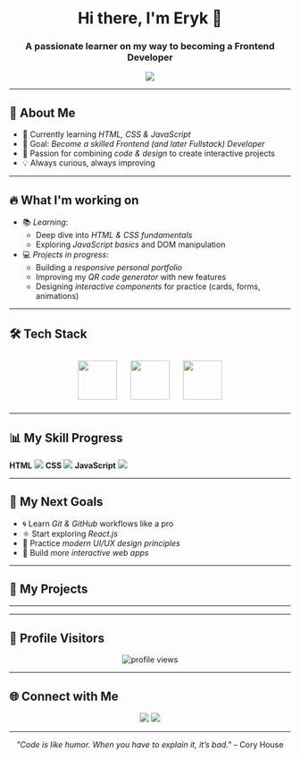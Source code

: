 <!-- Banner -->
<h1 align="center">Hi there, I'm Eryk 👋</h1>
<h3 align="center">A passionate learner on my way to becoming a Frontend Developer</h3>

<!-- Typing animation -->
<p align="center">
  <img src="https://readme-typing-svg.herokuapp.com?color=36BCF7&size=24&lines=Learning+Frontend+Development;Future+Fullstack+Developer;HTML+%7C+CSS+%7C+JavaScript+In+Progress;Always+improving+my+skills!&center=true&width=600&height=45">
</p>

---

## 🚀 About Me
- 🌱 Currently learning *HTML, CSS & JavaScript*  
- 🎯 Goal: *Become a skilled Frontend (and later Fullstack) Developer*  
- 🎨 Passion for combining *code & design* to create interactive projects  
- 💡 Always curious, always improving  

---

## 🔥 What I'm working on
- 📚 *Learning*:  
  - Deep dive into *HTML & CSS fundamentals*  
  - Exploring *JavaScript basics* and DOM manipulation  
- 💻 *Projects in progress*:  
  - Building a *responsive personal portfolio*  
  - Improving my *QR code generator* with new features  
  - Designing *interactive components* for practice (cards, forms, animations)

---

## 🛠 Tech Stack
<p align="center">
  <img src="https://img.icons8.com/color/96/html-5--v1.png" width="70" height="70" style="margin: 10px;"/>
  <img src="https://img.icons8.com/color/96/css3.png" width="70" height="70" style="margin: 10px;"/>
  <img src="https://img.icons8.com/color/96/javascript--v1.png" width="70" height="70" style="margin: 10px;"/>
</p>

---

## 📊 My Skill Progress

<p>
<b>HTML</b>  
<img src="https://progress-bar.dev/50/?title=50%25&width=400&color=E34F26">  
<b>CSS</b>  
<img src="https://progress-bar.dev/40/?title=40%25&width=400&color=1572B6">  
<b>JavaScript</b>  
<img src="https://progress-bar.dev/20/?title=20%25&width=400&color=F7DF1E">  
</p>

---

## 🎯 My Next Goals
- 🌀 Learn *Git & GitHub* workflows like a pro  
- ⚛ Start exploring *React.js*  
- 🎨 Practice *modern UI/UX design principles*  
- 🔄 Build *more interactive web apps*  

---

## 🌟 My Projects

---

---

## 👀 Profile Visitors
<p align="center">
  <img src="https://komarev.com/ghpvc/?username=eRikx08&label=Profile%20views&color=0e75b6&style=flat" alt="profile views"/>
</p>

---

## 🌐 Connect with Me
<p align="center">
  <a href="https://github.com/eRikx08"><img src="https://img.shields.io/badge/GitHub-171515?style=for-the-badge&logo=github&logoColor=white"/></a>
  <a href="#"><img src="https://img.shields.io/badge/Portfolio-FF4088?style=for-the-badge&logo=vercel&logoColor=white"/></a>
</p>

---

<p align="center">
  <i>"Code is like humor. When you have to explain it, it’s bad."</i> – Cory House
</p>
